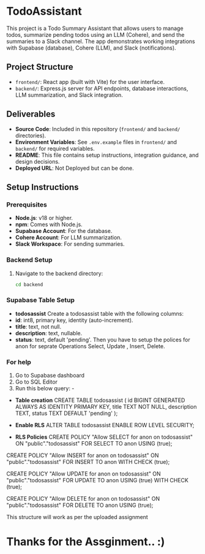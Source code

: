# TodoAssistant
This project is a Todo Summary Assistant that allows users to manage todos, summarize pending todos using an LLM (Cohere), and send the summaries to a Slack channel. The app demonstrates working integrations with Supabase (database), Cohere (LLM), and Slack (notifications).

## Project Structure
- `frontend/`: React app (built with Vite) for the user interface.
- `backend/`: Express.js server for API endpoints, database interactions, LLM summarization, and Slack integration.

## Deliverables
- **Source Code**: Included in this repository (`frontend/` and `backend/` directories).
- **Environment Variables**: See `.env.example` files in `frontend/` and `backend/` for required variables.
- **README**: This file contains setup instructions, integration guidance, and design decisions.
- **Deployed URL**: Not Deployed but can be done.

## Setup Instructions

### Prerequisites
- **Node.js**: v18 or higher.
- **npm**: Comes with Node.js.
- **Supabase Account**: For the database.
- **Cohere Account**: For LLM summarization.
- **Slack Workspace**: For sending summaries.

### Backend Setup
1. Navigate to the backend directory:
   ```bash
   cd backend


### Supabase Table Setup
- **todosassist**
Create a todosassist table with the following columns:
- **id**: int8, primary key, identity (auto-increment).
- **title**: text, not null.
- **description**: text, nullable.
- **status**: text, default 'pending'.
Then you have to setup the polices for anon for seprate Operations Select, Update , Insert, Delete.

### For help
1. Go to Supabase dashboard
2. Go to SQL Editor 
3. Run this below query: -
- **Table creation**
CREATE TABLE todosassist (
  id BIGINT GENERATED ALWAYS AS IDENTITY PRIMARY KEY,
  title TEXT NOT NULL,
  description TEXT,
  status TEXT DEFAULT 'pending'
);

- **Enable RLS**
ALTER TABLE todosassist ENABLE ROW LEVEL SECURITY;

- **RLS Policies**
CREATE POLICY "Allow SELECT for anon on todosassist"
ON "public"."todosassist"
FOR SELECT
TO anon
USING (true);

CREATE POLICY "Allow INSERT for anon on todosassist"
ON "public"."todosassist"
FOR INSERT
TO anon
WITH CHECK (true);

CREATE POLICY "Allow UPDATE for anon on todosassist"
ON "public"."todosassist"
FOR UPDATE
TO anon
USING (true)
WITH CHECK (true);

CREATE POLICY "Allow DELETE for anon on todosassist"
ON "public"."todosassist"
FOR DELETE
TO anon
USING (true);

This structure will work as per the uploaded assignment
# Thanks for the Assginment.. :)